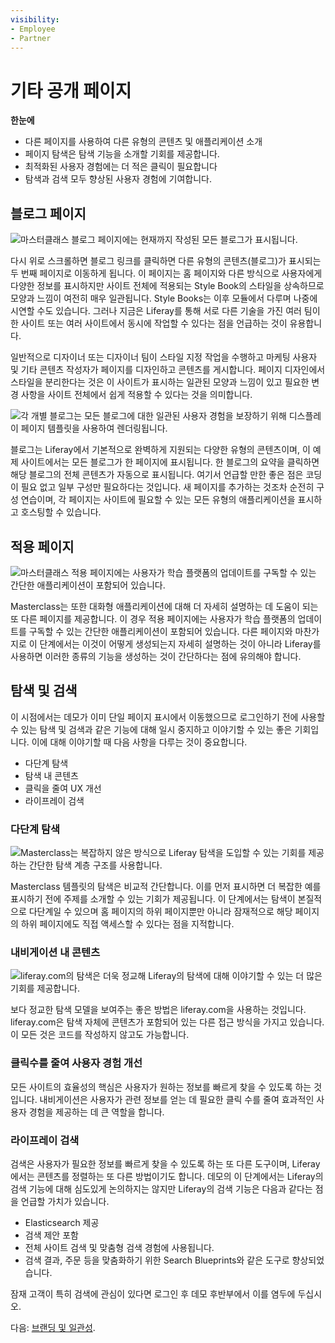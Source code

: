 ```yaml
---
visibility:
- Employee
- Partner
---
```

# 기타 공개 페이지

**한눈에**

* 다른 페이지를 사용하여 다른 유형의 콘텐츠 및 애플리케이션 소개
* 페이지 탐색은 탐색 기능을 소개할 기회를 제공합니다.
* 최적화된 사용자 경험에는 더 적은 클릭이 필요합니다
* 탐색과 검색 모두 향상된 사용자 경험에 기여합니다.

## 블로그 페이지

![마스터클래스 블로그 페이지에는 현재까지 작성된 모든 블로그가 표시됩니다.](./other-public-pages/images/01.png)

다시 위로 스크롤하면 블로그 링크를 클릭하면 다른 유형의 콘텐츠(블로그)가 표시되는 두 번째 페이지로 이동하게 됩니다. 이 페이지는 홈 페이지와 다른 방식으로 사용자에게 다양한 정보를 표시하지만 사이트 전체에 적용되는 Style Book의 스타일을 상속하므로 모양과 느낌이 여전히 매우 일관됩니다. Style Books는 이후 모듈에서 다루며 나중에 시연할 수도 있습니다. 그러나 지금은 Liferay를 통해 서로 다른 기술을 가진 여러 팀이 한 사이트 또는 여러 사이트에서 동시에 작업할 수 있다는 점을 언급하는 것이 유용합니다.

일반적으로 디자이너 또는 디자이너 팀이 스타일 지정 작업을 수행하고 마케팅 사용자 및 기타 콘텐츠 작성자가 페이지를 디자인하고 콘텐츠를 게시합니다. 페이지 디자인에서 스타일을 분리한다는 것은 이 사이트가 표시하는 일관된 모양과 느낌이 있고 필요한 변경 사항을 사이트 전체에서 쉽게 적용할 수 있다는 것을 의미합니다.

![각 개별 블로그는 모든 블로그에 대한 일관된 사용자 경험을 보장하기 위해 디스플레이 페이지 템플릿을 사용하여 렌더링됩니다.](./other-public-pages/images/02.png)

블로그는 Liferay에서 기본적으로 완벽하게 지원되는 다양한 유형의 콘텐츠이며, 이 예제 사이트에서는 모든 블로그가 한 페이지에 표시됩니다. 한 블로그의 요약을 클릭하면 해당 블로그의 전체 콘텐츠가 자동으로 표시됩니다. 여기서 언급할 만한 좋은 점은 코딩이 필요 없고 일부 구성만 필요하다는 것입니다. 새 페이지를 추가하는 것조차 순전히 구성 연습이며, 각 페이지는 사이트에 필요할 수 있는 모든 유형의 애플리케이션을 표시하고 호스팅할 수 있습니다.

## 적용 페이지

![마스터클래스 적용 페이지에는 사용자가 학습 플랫폼의 업데이트를 구독할 수 있는 간단한 애플리케이션이 포함되어 있습니다.](./other-public-pages/images/03.png)

Masterclass는 또한 대화형 애플리케이션에 대해 더 자세히 설명하는 데 도움이 되는 또 다른 페이지를 제공합니다. 이 경우 적용 페이지에는 사용자가 학습 플랫폼의 업데이트를 구독할 수 있는 간단한 애플리케이션이 포함되어 있습니다. 다른 페이지와 마찬가지로 이 단계에서는 이것이 어떻게 생성되는지 자세히 설명하는 것이 아니라 Liferay를 사용하면 이러한 종류의 기능을 생성하는 것이 간단하다는 점에 유의해야 합니다.

## 탐색 및 검색

이 시점에서는 데모가 이미 단일 페이지 표시에서 이동했으므로 로그인하기 전에 사용할 수 있는 탐색 및 검색과 같은 기능에 대해 일시 중지하고 이야기할 수 있는 좋은 기회입니다. 이에 대해 이야기할 때 다음 사항을 다루는 것이 중요합니다.

* 다단계 탐색
* 탐색 내 콘텐츠
* 클릭을 줄여 UX 개선
* 라이프레이 검색

### 다단계 탐색

![Masterclass는 복잡하지 않은 방식으로 Liferay 탐색을 도입할 수 있는 기회를 제공하는 간단한 탐색 계층 구조를 사용합니다.](./other-public-pages/images/04.png)

Masterclass 템플릿의 탐색은 비교적 간단합니다. 이를 먼저 표시하면 더 복잡한 예를 표시하기 전에 주제를 소개할 수 있는 기회가 제공됩니다. 이 단계에서는 탐색이 본질적으로 다단계일 수 있으며 홈 페이지의 하위 페이지뿐만 아니라 잠재적으로 해당 페이지의 하위 페이지에도 직접 액세스할 수 있다는 점을 지적합니다.

### 내비게이션 내 콘텐츠

![liferay.com의 탐색은 더욱 정교해 Liferay의 탐색에 대해 이야기할 수 있는 더 많은 기회를 제공합니다.](./other-public-pages/images/05.png)

보다 정교한 탐색 모델을 보여주는 좋은 방법은 liferay.com을 사용하는 것입니다. liferay.com은 탐색 자체에 콘텐츠가 포함되어 있는 다른 접근 방식을 가지고 있습니다. 이 모든 것은 코드를 작성하지 않고도 가능합니다.

### 클릭수를 줄여 사용자 경험 개선

모든 사이트의 효율성의 핵심은 사용자가 원하는 정보를 빠르게 찾을 수 있도록 하는 것입니다. 내비게이션은 사용자가 관련 정보를 얻는 데 필요한 클릭 수를 줄여 효과적인 사용자 경험을 제공하는 데 큰 역할을 합니다.

### 라이프레이 검색

검색은 사용자가 필요한 정보를 빠르게 찾을 수 있도록 하는 또 다른 도구이며, Liferay에서는 콘텐츠를 정렬하는 또 다른 방법이기도 합니다. 데모의 이 단계에서는 Liferay의 검색 기능에 대해 심도있게 논의하지는 않지만 Liferay의 검색 기능은 다음과 같다는 점을 언급할 가치가 있습니다.

* Elasticsearch 제공
* 검색 제안 포함
* 전체 사이트 검색 및 맞춤형 검색 경험에 사용됩니다.
* 검색 결과, 주문 등을 맞춤화하기 위한 Search Blueprints와 같은 도구로 향상되었습니다.

잠재 고객이 특히 검색에 관심이 있다면 로그인 후 데모 후반부에서 이를 염두에 두십시오.

다음: [브랜딩 및 일관성](./branding-consistency.md).
